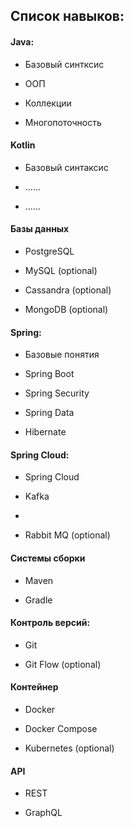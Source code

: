 ## Список навыков:

#### Java:

* Базовый синтксис

* ООП

* Коллекции

* Многопоточность



#### Kotlin

- Базовый синтаксис

- ......

- ......

#### Базы данных

- PostgreSQL

- MySQL (optional)

- Cassandra (optional)

- MongoDB (optional)



#### Spring:

* Базовые понятия

* Spring Boot

* Spring Security

* Spring Data

* Hibernate



#### Spring Cloud:

* Spring Cloud

* Kafka

* 

* Rabbit MQ (optional)



#### Системы сборки

* Maven

* Gradle

#### Контроль версий:

- Git

- Git Flow (optional)



#### Контейнер

- Docker

- Docker Compose

- Kubernetes  (optional)



#### API

- REST

- GraphQL



